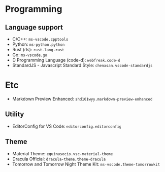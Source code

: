 # Programming

## Language support

+ C/C++: `ms-vscode.cpptools`
+ Python: `ms-python.python`
+ Rust (rls): `rust-lang.rust`
+ Go: `ms-vscode.go`
+ D Programming Language (code-d): `webfreak.code-d`
+ StandardJS - Javascript Standard Style: `chenxsan.vscode-standardjs`

# Etc

+ Markdown Preview Enhanced: `shd101wyy.markdown-preview-enhanced`

## Utility

+ EditorConfig for VS Code: `editorconfig.editorconfig`

## Theme

+ Material Theme: `equinusocio.vsc-material-theme`
+ Dracula Official: `dracula-theme.theme-dracula`
+ Tomorrow and Tomorrow Night Theme Kit: `ms-vscode.theme-tomorrowkit`
